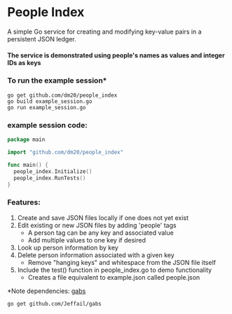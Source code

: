 # People Index
A simple Go service for creating and modifying key-value pairs in a persistent JSON ledger.  
#### The service is demonstrated using people's names as values and integer IDs as keys

### To run the example session*
    go get github.com/dm20/people_index    
    go build example_session.go
    go run example_session.go
    
### example session code:
```go
package main

import "github.com/dm20/people_index"

func main() {
  people_index.Initialize()
  people_index.RunTests()
}
```
### Features:
  1) Create and save JSON files locally if one does not yet exist
  2) Edit existing or new JSON files by adding 'people' tags  
     - A person tag can be any key and associated value
     - Add multiple values to one key if desired
  3) Look up person information by key
  4) Delete person information associated with a given key  
     - Remove "hanging keys" and whitespace from the JSON file itself
  5) Include the test() function in people_index.go to demo functionality
     - Creates a file equivalent to example.json called people.json
     
*Note dependencies: <a href='https://github.com/Jeffail/gabs'>gabs</a>  

    go get github.com/Jeffail/gabs
